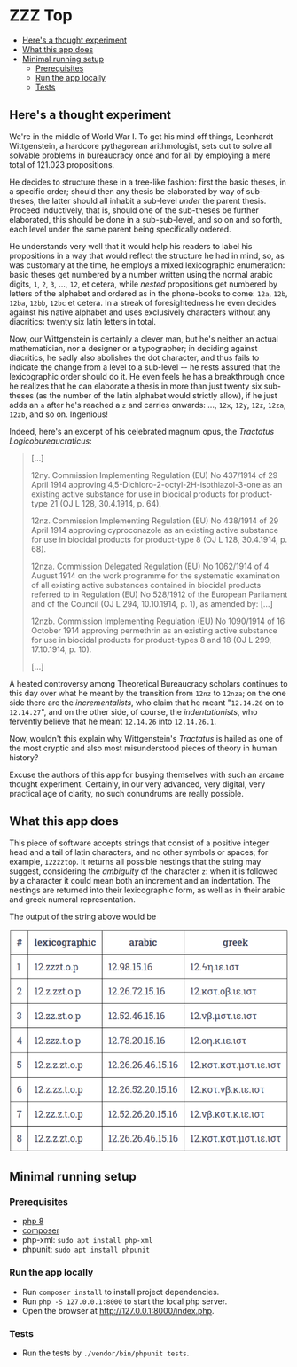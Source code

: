 # ZZZ Top

- [Here's a thought experiment](#here-s-a-thought-experiment)
- [What this app does](#what-this-app-does)
- [Minimal running setup](#minimal-running-setup)
  - [Prerequisites](#prerequisites)
  - [Run the app locally](#run-the-app-locally)
  - [Tests](#tests)

## Here's a thought experiment <a name="here-s-athought-experiment"></a>

We're in the middle of World War I. To get his mind off things, Leonhardt Wittgenstein, a hardcore pythagorean arithmologist, sets out to solve all solvable problems in bureaucracy once and for all by employing a mere total of 121.023 propositions.

He decides to structure these in a tree-like fashion: first the basic theses, in a specific order; should then any thesis be elaborated by way of sub-theses, the latter should all inhabit a sub-level _under_ the parent thesis. Proceed inductively, that is, should one of the sub-theses be further elaborated, this should be done in a sub-sub-level, and so on and so forth, each level under the same parent being specifically ordered.

He understands very well that it would help his readers to label his propositions in a way that would reflect the structure he had in mind, so, as was customary at the time, he employs a mixed lexicographic enumeration: basic theses get numbered by a number written using the normal arabic digits, `1`, `2`, `3`, ..., `12`, et cetera, while _nested_ propositions get numbered by letters of the alphabet and ordered as in the phone-books to come: `12a`, `12b`, `12ba`, `12bb`, `12bc` et cetera. In a streak of foresightedness he even decides against his native alphabet and uses exclusively characters without any diacritics: twenty six latin letters in total.

Now, our Wittgenstein is certainly a clever man, but he's neither an actual mathematician, nor a designer or a typographer; in deciding against diacritics, he sadly also abolishes the dot character, and thus fails to indicate the change from a level to a sub-level -- he rests assured that the lexicographic order should do it. He even feels he has a breakthrough once he realizes that he can elaborate a thesis in more than just twenty six sub-theses (as the number of the latin alphabet would strictly allow), if he just adds an `a` after he's reached a `z` and carries onwards: ..., `12x`, `12y`, `12z`, `12za`, `12zb`, and so on. Ingenious!

Indeed, here's an excerpt of his celebrated magnum opus, the _Tractatus Logicobureaucraticus_:

>[...]
>
>12ny. Commission Implementing Regulation (EU) No 437/1914 of 29 April 1914 approving 4,5-Dichloro-2-octyl-2H-isothiazol-3-one as an existing active substance for use in biocidal products for product-type 21 (OJ L 128, 30.4.1914, p. 64).
>
>12nz. Commission Implementing Regulation (EU) No 438/1914 of 29 April 1914 approving cyproconazole as an existing active substance for use in biocidal products for product-type 8 (OJ L 128, 30.4.1914, p. 68).
>
>12nza. Commission Delegated Regulation (EU) No 1062/1914 of 4 August 1914 on the work programme for the systematic examination of all existing active substances contained in biocidal products referred to in Regulation (EU) No 528/1912 of the European Parliament and of the Council (OJ L 294, 10.10.1914, p. 1), as amended by: [...]
>
>12nzb. Commission Implementing Regulation (EU) No 1090/1914 of 16 October 1914 approving permethrin as an existing active substance for use in biocidal products for product-types 8 and 18 (OJ L 299, 17.10.1914, p. 10).
>
>[...]

A heated controversy among Theoretical Bureaucracy scholars continues to this day over what he meant by the transition from `12nz` to `12nza`; on the one side there are the _incrementalists_, who claim that he meant "`12.14.26` on to `12.14.27`", and on the other side, of course, the _indentationists_, who fervently believe that he meant `12.14.26` into `12.14.26.1`.

Now, wouldn't this explain why Wittgenstein's _Tractatus_ is hailed as one of the most cryptic and also most misunderstood pieces of theory in human history?

Excuse the authors of this app for busying themselves with such an arcane thought experiment. Certainly, in our very advanced, very digital, very practical age of clarity, no such conundrums are really possible.

## What this app does <a name="what-this-app-does"></a>

This piece of software accepts strings that consist of a positive integer head and a tail of latin characters, and no other symbols or spaces; for example, `12zzztop`. It returns all possible nestings that the string may suggest, considering the _ambiguity_ of the character `z`: when it is followed by a character it could mean both an increment and an indentation. The nestings are returned into their lexicographic form, as well as in their arabic and greek numeral representation.

The output of the string above would be

![Output for input `12zzztop`](src/img/12zzztop.png)

## Minimal running setup <a name="minimal-running-setup"></a>

### Prerequisites <a name="prerequisites"></a>
- [php 8](https://www.php.net/manual/en/install.php)
- [composer](https://getcomposer.org/download/)
- php-xml: `sudo apt install php-xml`
- phpunit: `sudo apt install phpunit`

### Run the app locally <a name="run-the-app-locally"></a>

- Run `composer install` to install project dependencies.
- Run `php -S 127.0.0.1:8000` to start the local php server.
- Open the browser at http://127.0.0.1:8000/index.php.

### Tests <a name="tests"></a>

- Run the tests by `./vendor/bin/phpunit tests`.

